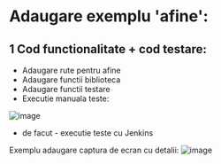 # Adaugare exemplu 'afine':

## 1 Cod functionalitate + cod testare:
- Adaugare rute pentru afine
- Adaugare functii biblioteca
- Adaugare functii testare
- Executie manuala teste:

![image](https://user-images.githubusercontent.com/57460107/236890522-98feea65-b8e1-4b48-8f69-5cde11f9f3e6.png)

- de facut - executie teste cu Jenkins

Exemplu adaugare captura de ecran cu detalii:
![image](https://github.com/NegreaMarius/curs_vcgj_443D_fructe/assets/57460107/0b2037e7-3e10-4da7-a849-87f19984189d)

